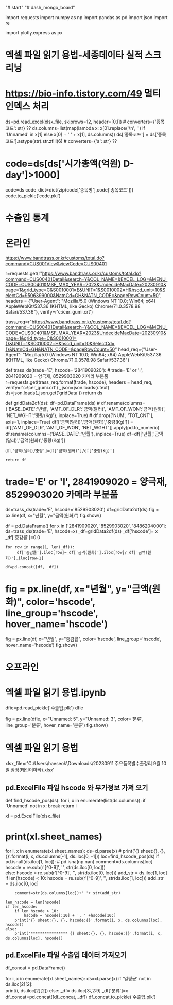 "# start" 
"# dash_mongo_board" 

import requests
import numpy as np
import pandas as pd
import json
import re

import plotly.express as px

# 엑셀 파일 읽기 용법-세종데이타 실적 스크리닝 ###############################################
# https://bio-info.tistory.com/49 멀티인덱스 처리
ds=pd.read_excel(xlsx_file, skiprows=12,  header=[0,1]) # converters={'종목코드': str} ??
ds.columns=list(map(lambda x: x[0].replace('\n', '') if 'Unnamed' in x[1] else x[0] + ' ' + x[1], ds.columns))
ds['종목코드'] = ds['종목코드'].astype(str).str.zfill(6) # converters={'a': str} ??


# code=ds[ds['시가총액(억원) D-day']>1000]
code=ds
code_dict=dict(zip(code['종목명'],code['종목코드']))
code.to_pickle('code.pkl')

# 수출입 통계 ###############################################
# 온라인 
https://www.bandtrass.or.kr/customs/total.do?command=CUS001View&viewCode=CUS00401

r=requests.get(r"https://www.bandtrass.or.kr/customs/total.do?command=CUS00401Detail&search=Y&COL_NAME=&EXCEL_LOG=&MENU_CODE=CUS00401&MSF_MAX_YEAR=2023&UndecideMaxDate=20230910&page=1&grid_type=C&S0010001=E&UNIT=1&S0010002=H&hscd_unit=10&SelectCd=9506399000&NatnCd=GH&NATN_CODE=&pageRowCount=50",
               headers = {"User-Agent": "Mozilla/5.0 (Windows NT 10.0; Win64; x64) AppleWebKit/537.36 (KHTML, like Gecko) Chrome/71.0.3578.98 Safari/537.36"},
               verify=r'c:\cer_gumi.crt')

trass_req=r"https://www.bandtrass.or.kr/customs/total.do?command=CUS00401Detail&search=Y&COL_NAME=&EXCEL_LOG=&MENU_CODE=CUS00401&MSF_MAX_YEAR=2023&UndecideMaxDate=20230910&page=1&grid_type=C&S0010001={}&UNIT=1&S0010002=H&hscd_unit=10&SelectCd={}&NatnCd=GH&NATN_CODE=&pageRowCount=50"
head_req={"User-Agent": "Mozilla/5.0 (Windows NT 10.0; Win64; x64) AppleWebKit/537.36 (KHTML, like Gecko) Chrome/71.0.3578.98 Safari/537.36"}

def trass_ds(trade='E', hscode='2841909020'):
    # trade='E' or 'I', 2841909020 = 양극재, 8529903020 카메라 부분품
    r=requests.get(trass_req.format(trade, hscode), headers = head_req, verify=r'c:\cer_gumi.crt')
    _json=json.loads(r.text)
    ds=json.loads(_json.get('gridData'))
    return ds 

def gridData2df(ds):
    df=pd.DataFrame(ds)
    # df.rename(columns={'BASE_DATE':'년월', 'AMT_OF_DLR':'금액(달러)', 'AMT_OF_WON':'금액(원화)', 'NET_WGHT':'중량(Kg)'}, inplace=True)
    # df.drop(['NUM', 'TOT_CNT'], axis=1, inplace=True)
    df[['금액(달러)','금액(원화)','중량(Kg)']] = df[['AMT_OF_DLR', 'AMT_OF_WON', 'NET_WGHT']].apply(pd.to_numeric)
    df.rename(columns={'BASE_DATE':'년월'}, inplace=True)
    df=df[['년월','금액(달러)','금액(원화)','중량(Kg)']]

    df['금액(달러)/중량']=df['금액(원화)']/df['중량(Kg)']
    
    return df


# trade='E' or 'I', 2841909020 = 양극재, 8529903020 카메라 부분품
ds=trass_ds(trade='E', hscode='8529903020') 
df=gridData2df(ds)
fig = px.line(df, x="년월", y="금액(원화)")
fig.show()



df = pd.DataFrame()
for x in ['2841909020', '8529903020', '8486204000']:
    ds=trass_ds(trade='E', hscode=x) 
    _df=gridData2df(ds)
    _df['hscode']= x
    _df['증감률']=0.0

    for row in range(1, len(_df)):
        _df['증감률'].iloc[row]=_df['금액(원화)'].iloc[row]/_df['금액(원화)'].iloc[row-1]
        
    df=pd.concat([df, _df])
    
# fig = px.line(df, x="년월", y="금액(원화)", color='hscode', line_group='hscode', hover_name='hscode')
fig = px.line(df, x="년월", y="증감률", color='hscode', line_group='hscode', hover_name='hscode')
fig.show()




# 오프라인
# 엑셀 파일 읽기 용법.ipynb



dfie=pd.read_pickle('수출입.plk')
dfie

fig = px.line(dfie, x="Unnamed: 5", y="Unnamed: 3", color='분류', line_group='분류', hover_name='분류')
fig.show()



# 엑셀 파일 읽기 용법 ###############################################
xlsx_file=r'C:\Users\haeseok\Downloads\20230911 주요품목별수출정리 9월 10일 잠정(태린이아빠).xlsx'

## pd.ExcelFile 파일 hscode 와 부가정보 가져 오기
def find_hscode_pos(ds):
    for i, x in enumerate(list(ds.columns)):
        if 'Unnamed' not in x:
            break
    return i

xl = pd.ExcelFile(xlsx_file)
# print(xl.sheet_names)
for i, x in enumerate(xl.sheet_names):
    ds=xl.parse(x)
    # print('{} sheet:{}, {}, {}'.format(i, x, ds.columns[-1], ds.iloc[0, -1]))
    loc=find_hscode_pos(ds)
    if pd.isnull(ds.iloc[1, loc]): # pd.isna(np.nan)
        comment=ds.columns[loc]
        hscode = re.sub(r'[^0-9]', '', str(ds.iloc[0, loc]))        
    else:
        hscode = re.sub(r'[^0-9]', '', str(ds.iloc[0, loc]))
        add_str = ds.iloc[1, loc]
        if len(hscode) < 10:
            hscode = re.sub(r'[^0-9]', '', str(ds.iloc[1, loc]))
            add_str = ds.iloc[0, loc]
            
        comment=str(ds.columns[loc])+' '+ str(add_str)
    
    len_hscode = len(hscode)
    if len_hscode:
        if len_hscode > 10:
            hscode = hscode[:10] + ', ' +hscode[10:]
        print('{} sheet:{}, {}, hscode:{}'.format(i, x, ds.columns[loc], hscode))
    else:
        print('**************** {} sheet:{}, {}, hscode:{}'.format(i, x, ds.columns[loc], hscode))   


## pd.ExcelFile 파일 수출입 데이터 가져오기
df_concat = pd.DataFrame()

for i, x in enumerate(xl.sheet_names):
    ds=xl.parse(x)
    if '일평균' not in ds.iloc[2][2]:    
        print(i, ds.iloc[2][2])
    else:
        _df= ds.iloc[3:,2:9]
        _df['분류']=x
        df_concat=pd.concat([df_concat, _df])
df_concat.to_pickle('수출입.plk')
